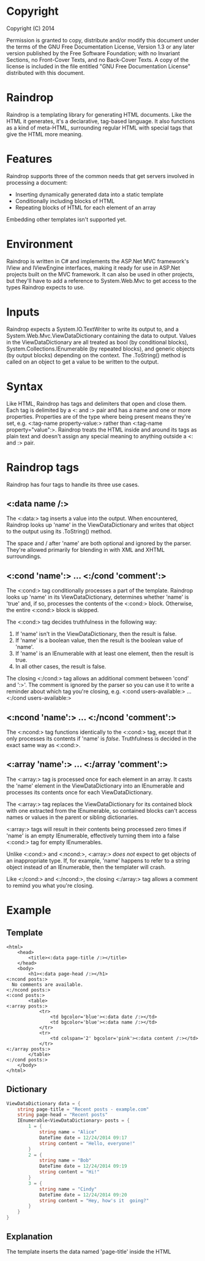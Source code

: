 Copyright
=========
Copyright (C) 2014

Permission is granted to copy, distribute and/or modify this document
under the terms of the GNU Free Documentation License, Version 1.3
or any later version published by the Free Software Foundation;
with no Invariant Sections, no Front-Cover Texts, and no Back-Cover Texts.
A copy of the license is included in the file entitled "GNU
Free Documentation License" distributed with this document.

Raindrop
========

Raindrop is a templating library for generating HTML documents. Like the HTML it generates, it's a declarative, tag-based language. It also functions as a kind of meta-HTML, surrounding regular HTML with special tags that give the HTML more meaning.

Features
========

Raindrop supports three of the common needs that get servers involved in processing a document:
- Inserting dynamically generated data into a static template
- Conditionally including blocks of HTML
- Repeating blocks of HTML for each element of an array

Embedding other templates isn't supported yet.

Environment
===========

Raindrop is written in C# and implements the ASP.Net MVC framework's IView and IViewEngine interfaces, making it ready for use in ASP.Net projects built on the MVC framework. It can also be used in other projects, but they'll have to add a reference to System.Web.Mvc to get access to the types Raindrop expects to use.

Inputs
======

Raindrop expects a System.IO.TextWriter to write its output to, and a System.Web.Mvc.ViewDataDictionary containing the data to output. Values in the ViewDataDictionary are all treated as bool (by conditional blocks), System.Collections.IEnumerable (by repeated blocks), and generic objects (by output blocks) depending on the context. The .ToString() method is called on an object to get a value to be written to the output.

Syntax
======

Like HTML, Raindrop has tags and delimiters that open and close them. Each tag is delimited by a <: and :> pair and has a name and one or more properties. Properties are of the type where being present means they're set, e.g. <:tag-name property-value:> rather than <:tag-name property="value":>. Raindrop treats the HTML inside and around its tags as plain text and doesn't assign any special meaning to anything outside a <: and :> pair.

Raindrop tags
=============

Raindrop has four tags to handle its three use cases.

<:data name /:>
---------------

The <:data:> tag inserts a value into the output. When encountered, Raindrop looks up 'name' in the ViewDataDictionary and writes that object to the output using its .ToString() method.

The space and / after 'name' are both optional and ignored by the parser. They're allowed primarily for blending in with XML and XHTML surroundings.

<:cond 'name':> ... <:/cond 'comment':>
---------------------------------------

The <:cond:> tag conditionally processes a part of the template. Raindrop looks up 'name' in its ViewDataDictionary, determines whether 'name' is 'true' and, if so, processes the contents of the <:cond:> block. Otherwise, the entire <:cond:> block is skipped.

The <:cond:> tag decides truthfulness in the following way:

1. If 'name' isn't in the ViewDataDictionary, then the result is false.
2. If 'name' is a boolean value, then the result is the boolean value of 'name'.
3. If 'name' is an IEnumerable with at least one element, then the result is true.
4. In all other cases, the result is false.

The closing <:/cond:> tag allows an additional comment between 'cond' and ':>'. The comment is ignored by the parser so you can use it to write a reminder about which tag you're closing, e.g. <:cond users-available:> ... <:/cond users-available:>

<:ncond 'name':> ... <:/ncond 'comment':>
-----------------------------------------

The <:ncond:> tag functions identically to the <:cond:> tag, except that it only processes its contents if 'name' is *false*. Truthfulness is decided in the exact same way as <:cond:>.

<:array 'name':> ... <:/array 'comment':>
-----------------------------------------

The <:array:> tag is processed once for each element in an array. It casts the 'name' element in the ViewDataDictionary into an IEnumerable<ViewDataDictionary> and processes its contents once for each ViewDataDictionary.

The <:array:> tag replaces the ViewDataDictionary for its contained block with one extracted from the IEnumerable, so contained blocks can't access names or values in the parent or sibling dictionaries.

<:array:> tags will result in their contents being processed zero times if 'name' is an empty IEnumerable, effectively turning them into a false <:cond:> tag for empty IEnumerables.

Unlike <:cond:> and <:ncond:>, <:array:> *does not* expect to get objects of an inappropriate type. If, for example, 'name' happens to refer to a string object instead of an IEnumerable<ViewDataDictionary>, then the templater will crash.

Like <:/cond:> and <:/ncond:>, the closing <:/array:> tag allows a comment to remind you what you're closing.

Example
=======

Template
--------

```
<html>
	<head>
		<title><:data page-title /:></title>
	</head>
	<body>
		<h1><:data page-head /:></h1>
<:ncond posts:>
  No comments are available.
<:/ncond posts:>
<:cond posts:>
		<table>
<:array posts:>
			<tr>
				<td bgcolor='blue'><:data date /:></td>
				<td bgcolor='blue'><:data name /:></td>
			</tr>
			<tr>
				<td colspan='2' bgcolor='pink'><:data content /:></td>
			</tr>
<:/array posts:>
		</table>
<:/cond posts:>
	</body>
</html>
```

Dictionary
----------

```C#
ViewDataDictionary data = {
	string page-title = "Recent posts - example.com"
	string page-head = "Recent posts"
	IEnumerable<ViewDataDictionary> posts = {
		1 = {
			string name = "Alice"
			DateTime date = 12/24/2014 09:17
			string content = "Hello, everyone!"
		}
		2 = {
			string name = "Bob"
			DateTime date = 12/24/2014 09:19
			string content = "Hi!"
		}
		3 = {
			string name = "Cindy"	
			DateTime date = 12/24/2014 09:20
			string content = "Hey, how's it  going?"
		}
	}
}
```

Explanation
-----------

The template inserts the data named 'page-title' inside the HTML <title> element and 'page-head' in the <h1> elements. It checks if 'posts' is *not* true and prints a message telling the user there were no posts if so. Next, it checks if 'posts' *is* true and prints them out if so. Printing involves outputting a <table> element, followed by two <tr>s and three <td>s for each element in an array and completed by closing the <table> tag. Finally, it closes the <body> and <html> tags.

Result
------

```HTML
<html>
	<head>
		<title>Recent posts - example.com</title>
	</head>
	<body>
		<h1>Recent posts</h1>

		<table>

			<tr>
				<td bgcolor='blue'>12/24/2014 09:17</td>
				<td bgcolor='blue'>Alice</td>
			</tr>
			<tr>
				<td colspan='2' bgcolor='pink'>Hello, everyone!</td>
			</tr>

			<tr>
				<td bgcolor='blue'>12/24/2014 09:19</td>
				<td bgcolor='blue'>Bob</td>
			</tr>
			<tr>
				<td colspan='2' bgcolor='pink'>Hi!</td>
			</tr>

			<tr>
				<td bgcolor='blue'>12/24/2014 09:20</td>
				<td bgcolor='blue'>Cindy</td>
			</tr>
			<tr>
				<td colspan='2' bgcolor='pink'>Hey, how's it going?</td>
			</tr>

		</table>

	</body>
</html>
```

Concurrency & Reuse
===================

Raindrop is thread-safe as long as its template files aren't modified while loading, its ViewDataDictionaries aren't modified while being used, and its TextWriters aren't shared among multiple threads.

A fully constructed template object is no longer dependent on the template file, so the template file can be safely modified while Raindrop isn't constructing objects from it. Raindrop currently constructs a template object for every page load, which means that updates to the template are noticed immediately, but also means that updates can cause Raindrop to crash or behave erratically. Templates are loaded using System.IO.File.ReadAllText(), which may or may not allow other programs to modify a template while Raindrop is using it.

A fully constructed template object is imutable, so it can be cached and reused repeatedly and by many threads. However, Raindrop reads from its ViewDataDictionary and writes to its TextWriter, so writing to the ViewDataDictionary or using the TextWriter at all from another thread may result in race conditions.

Still working on...
===================

While Raindrop is useful as-is, it still has a few rough edges to be smoothed out.
- No escape sequence for including <: and :> directly in templates
- The exception system doesn't cleanly seperate parsing exceptions from templating ones
- Error reporting in general is a little messy
- No support for embedded templates
- Unit tests (and possibly code contracts) would be worthwhile
- A template testing system would be helpful
- Unknown effects when another program tries to modify a template in use by Raindrop
- Templates aren't cached, even though they could benefit from it (I just haven't learned how to cache them yet)
- Raindrop needs to be recompiled to add new tags, even though it isn't absolutely necessary (I'm just not familiar with reflection yet).
- The parser leaves blank/whitespace-filled lines if a Raindrop tag was the only thing there. Fixing this is going to be complicated because some tags (e.g. <:data:>) need the whitespace while others (e.g. <:cond:>) don't, so the parser will need knowledge of tags, which means a lot of added complexity.
